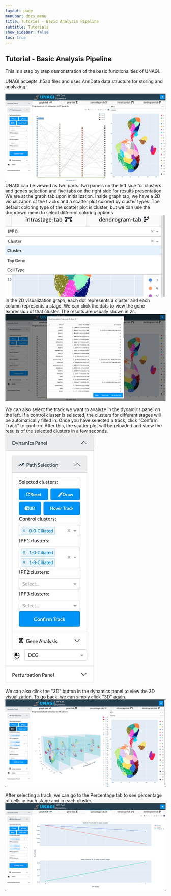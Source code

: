 ```yaml
---
layout: page
menubar: docs_menu
title: Tutorial - Basic Analysis Pipeline
subtitle: Tutorials
show_sidebar: false
toc: true
---
```

Tutorial - Basic Analysis Pipeline
---
This is a step by step demonstration of the basic functionalities of UNAGI.

UNAGI accepts .h5ad files and uses AnnData data structure for storing and analyzing. 
<div class="code-example step" markdown="1">
   <img src="../images/overview_1.png" class="center"/>
</div>
UNAGI can be viewed as two parts: two panels on the left side for clusters and genes selection and five tabs 
on the right side for results presentation. We are at the graph tab upon initialization. Inside graph tab, we have a
2D visualization of the tracks and a scatter plot colored by cluster types. The default coloring type of the scatter
plot is cluster, but we can use the dropdown menu to select different coloring options.
<img src="../images/cluster_2.png" class="center"/>
In the 2D visualization graph, each dot represents a cluster and each column represents a stage. We can click the dots
to view the gene expression of that cluster. The results are usually shown in 2s.
<img src="../images/track_1.png" class="center"/>

We can also select the track we want to analyze in the dynamics panel on the left.
If a control cluster is selected, the clusters for different stages will be automatically filled in. 
Once you have selected a track, click "Confirm Track" to confirm. After this, the scatter plot will be reloaded and
show the results of the selected clusters in a few seconds.
<img src="../images/dyna_2.jpeg" class="center"/>

We can also click the "3D" button in the dynamics panel to view the 3D visualization. To go back, we can simply click 
"3D" again.
<img src="../images/3d_1.png" class="center"/>

After selecting a track, we can go to the Percentage tab to see percentage of cells in each stage and in each cluster. 
<img src="../images/perc_1.png" class="center"/>
